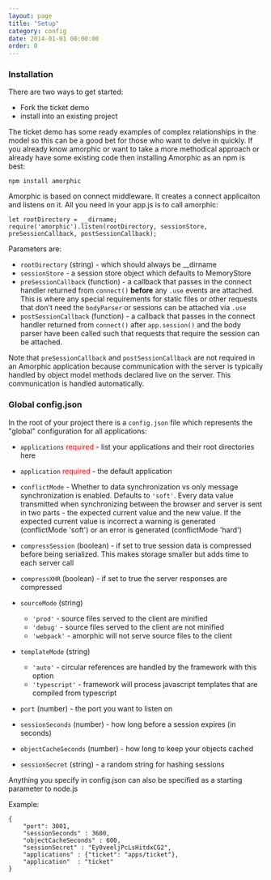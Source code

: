 ```yaml
---
layout: page
title: "Setup"
category: config
date: 2014-01-01 00:00:00
order: 0
---
```



### Installation

There are two ways to get started:

* Fork the ticket demo
* install into an existing project

The ticket demo has some ready examples of complex relationships in the model so this can be a good bet for those who want to delve in quickly.  If you already know amorphic or want to take a more methodical approach or already have some existing code then installing Amorphic as an npm is best:

    npm install amorphic

Amorphic is based on connect middleware. It creates a connect applicaiton and listens on it.  All you need in your app.js is to call amorphic:

    let rootDirectory = __dirname;
    require('amorphic').listen(rootDirectory, sessionStore, preSessionCallback, postSessionCallback);

Parameters are:

* `rootDirectory` (string) - which should always be __dirname
* `sessionStore` - a session store object which defaults to MemoryStore
* `preSessionCallback` (function) - a callback that passes in the connect handler returned from `connect()` **before** any `.use` events are attached.  This is where any special requirements for static files or other requests that don't need the `bodyParser` or sessions can be attached via `.use`
* `postSessionCallback` (function) - a callback that passes in the connect handler returned from `connect()` after `app.session()` and the body parser have been called such that requests that require the session can be attached.

Note that `preSessionCallback` and `postSessionCallback` are not required in an Amorphic application because communication with the server is typically handled by object model methods declared live on the server.  This communication is handled automatically.

### Global config.json

In the root of your project there is a `config.json` file which represents the "global" configuration for all applications:

* `applications` <span style="color: red">required</span> - list your applications and their root directories here

* `application` <span style="color: red">required</span> - the default application

* `conflictMode` - Whether to data synchronization vs only message synchronization is enabled.  Defaults to `'soft'`.  Every data value transmitted when synchronizing between the browser and server is sent in two parts - the expected current value and the new value.  If the expected current value is incorrect a warning is generated (conflictMode 'soft') or an error is generated (conflictMode 'hard')

* `compressSession` (boolean) - if set to true session data is compressed before being serialized.  This makes storage smaller but adds time to each server call

* `compressXHR` (boolean) - if set to true the server responses are compressed

* `sourceMode` (string)
    * `'prod'` - source files served to the client are minified
    * `'debug'` - source files served to the client are not minified
    * `'webpack'` - amorphic will not serve source files to the client

* `templateMode` (string)
    * `'auto'` - circular references are handled by the framework with this option
    * `'typescript'` - framework will process javascript templates that are compiled from typescript

* `port` (number) - the port you want to listen on

* `sessionSeconds` (number) - how long before a session expires (in seconds)

* `objectCacheSeconds` (number) - how long to keep your objects cached

* `sessionSecret` (string) - a random string for hashing sessions

Anything you specify in config.json can also be specified as a starting parameter to node.js


Example:

    {
        "port": 3001,
        "sessionSeconds" : 3600,
        "objectCacheSeconds" : 600,
        "sessionSecret" : "Ey0veeljPcLsHitdxCG2",
        "applications" : {"ticket": "apps/ticket"},
        "application"  : "ticket"
    }

